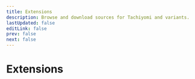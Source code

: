 ```yaml
---
title: Extensions
description: Browse and download sources for Tachiyomi and variants.
lastUpdated: false
editLink: false
prev: false
next: false
---
```


<script setup lang="ts">
  import AddRepoButton from "./.vitepress/theme/components/AddRepoButton.vue";
  import ExtensionsWrapper from "./.vitepress/theme/components/Extensions/ExtensionsWrapper.vue";
</script>

# Extensions

<AddRepoButton />

<ExtensionsWrapper />